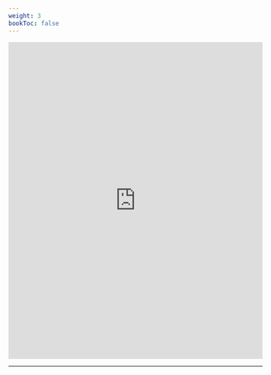 ```yaml
---
weight: 3
bookToc: false
---
```


<iframe src="https://docs.google.com/forms/d/e/1FAIpQLSeYgSt1_OmQidn_RdtFxnV7Ap6fuKt6s1aTYDWiR8mJe3lqdA/viewform?embedded=true" width="100%" height="630" frameborder="0" marginheight="0" marginwidth="0">Loading…</iframe>

---